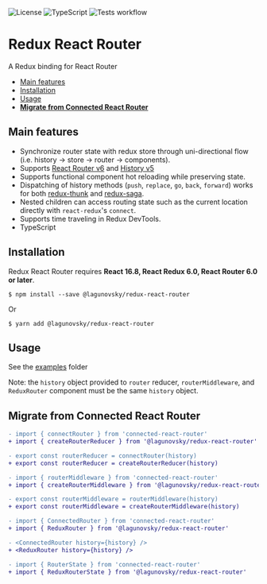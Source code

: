 ![License](https://img.shields.io/github/license/lagunovsky/redux-react-router)
![TypeScript](https://img.shields.io/badge/typescript-%3E%3D4.0.0-blue)
![Tests workflow](https://github.com/lagunovsky/redux-react-router/actions/workflows/publish.yml/badge.svg)

Redux React Router
======================

A Redux binding for React Router

- [Main features](#main-features)
- [Installation](#installation)
- [Usage](#usage)
- **[Migrate from Connected React Router](#migrate-from-connected-react-router)**

Main features
-----

- Synchronize router state with redux store through uni-directional flow (i.e. history -> store -> router -> components).
- Supports [React Router v6](https://github.com/ReactTraining/react-router/tree/dev) and [History v5](https://github.com/ReactTraining/history)
- Supports functional component hot reloading while preserving state.
- Dispatching of history methods (`push`, `replace`, `go`, `back`, `forward`) works for both [redux-thunk](https://github.com/gaearon/redux-thunk)
and [redux-saga](https://github.com/yelouafi/redux-saga).
- Nested children can access routing state such as the current location directly with `react-redux`'s `connect`.
- Supports time traveling in Redux DevTools.
- TypeScript


Installation
-----

Redux React Router requires **React 16.8, React Redux 6.0, React Router 6.0 or later**.

    $ npm install --save @lagunovsky/redux-react-router

Or

    $ yarn add @lagunovsky/redux-react-router


Usage
-----

See the [examples](https://github.com/lagunovsky/redux-react-router/tree/master/examples) folder

Note: the `history` object provided to `router` reducer, `routerMiddleware`, and `ReduxRouter` component must be the same `history` object.


Migrate from Connected React Router
----
```diff
- import { connectRouter } from 'connected-react-router'
+ import { createRouterReducer } from '@lagunovsky/redux-react-router'

- export const routerReducer = connectRouter(history)
+ export const routerReducer = createRouterReducer(history)
```

```diff
- import { routerMiddleware } from 'connected-react-router'
+ import { createRouterMiddleware } from '@lagunovsky/redux-react-router'

- export const routerMiddleware = routerMiddleware(history)
+ export const routerMiddleware = createRouterMiddleware(history)
```

```diff
- import { ConnectedRouter } from 'connected-react-router'
+ import { ReduxRouter } from '@lagunovsky/redux-react-router'

- <ConnectedRouter history={history} />
+ <ReduxRouter history={history} />
```

```diff
- import { RouterState } from 'connected-react-router'
+ import { ReduxRouterState } from '@lagunovsky/redux-react-router'
```
